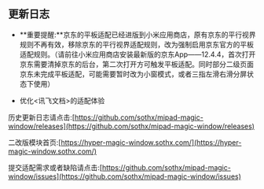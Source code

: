 ## 更新日志

- **重要提醒:**京东的平板适配已经进版到小米应用商店，原有京东的平行视界规则不再有效，移除京东的平行视界适配规则，改为强制启用京东官方的平板适配规则。（请前往小米应用商店安装最新版的京东App——12.4.4，首次打开京东需要清掉京东的后台，第二次打开方可触发平板适配。同时部分二级页面京东未完成平板适配，可能需要暂时改为小窗模式，或者三指左滑右滑分屏状态下使用）

- 优化<讯飞文档>的适配体验


历史更新日志请点击:[https://github.com/sothx/mipad-magic-window/releases](https://github.com/sothx/mipad-magic-window/releases)


二改版模块首页:[https://hyper-magic-window.sothx.com/](https://hyper-magic-window.sothx.com/)


提交适配需求或者缺陷请点击:[https://github.com/sothx/mipad-magic-window/issues](https://github.com/sothx/mipad-magic-window/issues)
